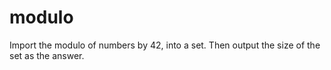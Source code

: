 # modulo

Import the modulo of numbers by 42, into a set. Then output the size of the set as the answer.
